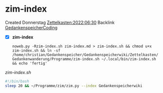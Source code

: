 # zim-index
Created Donnerstag [Zettelkasten:2022:06:30]()
Backlink [GedankenspeicherCoding](../GedankenspeicherCoding.md)

- [X] **zim-index**


  ``noweb.py -Rzim-index.sh zim-index.md > zim-index.sh && chmod u+x zim-index.sh && ln -sf /home/christian/Gedankenspeicher/Gedankenspeicherwiki/Zettelkasten/Gedankenwanderung/Programme/zim-index.sh ~/.local/bin/zim-index.sh && echo 'fertig'``


*zim-index.sh*
```bash
#!/bin/bash
sleep 20 && ~/Programme/zim/zim.py --index Gedankenspeicherwiki
```

